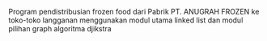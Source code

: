 Program pendistribusian frozen food dari Pabrik PT. ANUGRAH FROZEN ke toko-toko langganan 
menggunakan modul utama linked list dan modul pilihan graph algoritma djikstra
